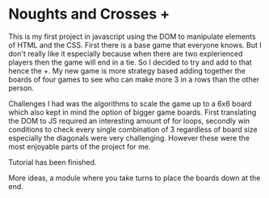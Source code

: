 # Noughts and Crosses +
This is my first project in javascript using the DOM to manipulate elements of HTML and the CSS. 
First there is a base game that everyone knows.
But I don't really like it especially because when there are two explerienced players then the game will end in a tie.
So I decided to try and add to that hence the +.
My new game is more strategy based adding together the boards of four games to see who can make more 3 in a rows than the other person.

Challenges I had was the algorithms to scale the game up to a 6x6 board which also kept in mind the option of bigger game boards. First translating the DOM to JS required an interesting amount of for loops, secondly win conditions to check every single combination of 3 regardless of board size especially the diagonals were very challenging. However these were the most enjoyable parts of the project for me.

Tutorial has been finished.

More ideas, a module where you take turns to place the boards down at the end.

